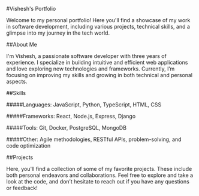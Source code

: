 #Vishesh's Portfolio

Welcome to my personal portfolio! Here you'll find a showcase of my work in software development, including various projects, technical skills, and a glimpse into my journey in the tech world.

##About Me

I'm Vishesh, a passionate software developer with three years of experience. I specialize in building intuitive and efficient web applications and love exploring new technologies and frameworks. Currently, I’m focusing on improving my skills and growing in both technical and personal aspects.

##Skills

#####Languages: JavaScript, Python, TypeScript, HTML, CSS

#####Frameworks: React, Node.js, Express, Django

#####Tools: Git, Docker, PostgreSQL, MongoDB

#####Other: Agile methodologies, RESTful APIs, problem-solving, and code optimization

##Projects

Here, you'll find a collection of some of my favorite projects. These include both personal endeavors and collaborations. Feel free to explore and take a look at the code, and don’t hesitate to reach out if you have any questions or feedback!
